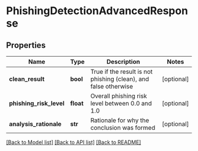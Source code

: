 # PhishingDetectionAdvancedResponse

## Properties
Name | Type | Description | Notes
------------ | ------------- | ------------- | -------------
**clean_result** | **bool** | True if the result is not phishing (clean), and false otherwise | [optional] 
**phishing_risk_level** | **float** | Overall phishing risk level between 0.0 and 1.0 | [optional] 
**analysis_rationale** | **str** | Rationale for why the conclusion was formed | [optional] 

[[Back to Model list]](../README.md#documentation-for-models) [[Back to API list]](../README.md#documentation-for-api-endpoints) [[Back to README]](../README.md)



